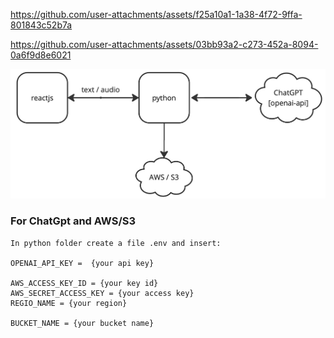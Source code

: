 https://github.com/user-attachments/assets/f25a10a1-1a38-4f72-9ffa-801843c52b7a

https://github.com/user-attachments/assets/03bb93a2-c273-452a-8094-0a6f9d8e6021


![alt text](https://github.com/fabiose81/image-generator/blob/master/image-generator.jpg?raw=true)

### For ChatGpt and AWS/S3
    In python folder create a file .env and insert:

    OPENAI_API_KEY =  {your api key}

    AWS_ACCESS_KEY_ID = {your key id}
    AWS_SECRET_ACCESS_KEY = {your access key}
    REGIO_NAME = {your region}

    BUCKET_NAME = {your bucket name}
